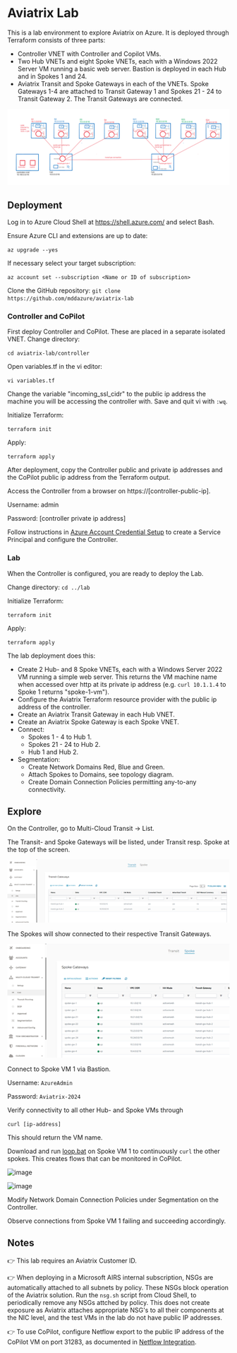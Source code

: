 # Aviatrix Lab

This is a lab environment to explore Aviatrix on Azure. 
It is deployed through Terraform consists of three parts:
- Controller VNET with Controller and Copilot VMs.
- Two Hub VNETs and eight Spoke VNETs, each with a Windows 2022 Server VM running a basic web server. Bastion is deployed in each Hub and in Spokes 1 and 24.
- Aviatrix Transit and Spoke Gateways in each of the VNETs. Spoke Gateways 1-4 are attached to Transit Gateway 1 and Spokes 21 - 24 to Transit Gateway 2. The Transit Gateways are connected.

![image](images/Aviatrix%20Lab.png)

## Deployment
Log in to Azure Cloud Shell at https://shell.azure.com/ and select Bash.

Ensure Azure CLI and extensions are up to date:
  
`az upgrade --yes`
  
If necessary select your target subscription:
  
`az account set --subscription <Name or ID of subscription>`
  
Clone the  GitHub repository:
`git clone https://github.com/mddazure/aviatrix-lab`

### Controller and CoPilot
First deploy Controller and CoPilot. These are placed in a separate isolated VNET.
Change directory:

 `cd aviatrix-lab/controller`

Open variables.tf in the vi editor:

`vi variables.tf`

Change the variable "incoming_ssl_cidr" to the public ip address the machine you will be accessing the controller with. Save and quit vi with `:wq`.

Initialize Terraform:

`terraform init`

Apply:

`terraform apply`

After deployment, copy the Controller public and private ip addresses and the CoPilot public ip address from the Terraform output.

Access the Controller from a browser on https://[controller-public-ip].

Username: admin

Password: [controller private ip address]

Follow instructions in [Azure Account Credential Setup](https://read.docs.aviatrix.com/HowTos/Aviatrix_Account_Azure.html) to create a Service Principal and configure the Controller.

### Lab
When the Controller is configured, you are ready to deploy the Lab.

Change directory:
`cd ../lab`

Initialize Terraform:

`terraform init`

Apply:

`terraform apply`

The lab deployment does this:
-  Create 2 Hub- and 8 Spoke VNETs, each with a Windows Server 2022 VM running a simple web server. This returns the VM machine name when accessed over http at its private ip address (e.g. `curl 10.1.1.4` to Spoke 1 returns "spoke-1-vm").
-  Configure the Aviatrix Terraform resource provider with the public ip address of the controller.
-  Create an Aviatrix Transit Gateway in each Hub VNET.
-  Create an Aviatrix Spoke Gateway is each Spoke VNET.
-  Connect:
   -  Spokes 1 - 4 to Hub 1.
   -  Spokes 21 - 24 to Hub 2.
   -  Hub 1 and Hub 2.
-  Segmentation:
   -  Create Network Domains Red, Blue and Green.
   -  Attach Spokes to Domains, see topology diagram.
   -  Create Domain Connection Policies permitting any-to-any connectivity.

## Explore

On the Controller, go to Multi-Cloud Transit -> List. 

The Transit- and Spoke Gateways will be listed, under Transit resp. Spoke at the top of the screen. 

![image](images/transit-gws.png)

The Spokes will show connected to their respective Transit Gateways.

![image](images/spoke-gws.png)

Connect to Spoke VM 1 via Bastion.

Username: ```AzureAdmin```

Password: ```Aviatrix-2024```


Verify connectivity to all other Hub- and Spoke VMs through

```curl [ip-address]``` 

This should return the VM name.

Download and run [loop.bat](https://raw.githubusercontent.com/mddazure/aviatrix-lab/main/lab/loop.bat) on Spoke VM 1 to continuously `curl` the other spokes. This creates flows that can be monitored in CoPilot.

![image](images/loop.bat.png)

![image](images/copilot-flows.png)

Modify Network Domain Connection Policies under Segmentation on the Controller.

Observe connections from Spoke VM 1 failing and succeeding accordingly.

## Notes

:point_right: This lab requires an Aviatrix Customer ID.

:point_right: When deploying in a Microsoft AIRS internal subscription, NSGs are automatically attached to all subnets by policy. These NSGs block operation of the Aviatrix solution. Run the `nsg.sh` script from Cloud Shell, to periodically remove any NSGs attched by policy.
This does not create exposure as Aviatrix attaches appropriate NSG's to all their components at the NIC level, and the test VMs in the lab do not have public IP addresses.

:point_right: To use CoPilot, configure Netflow export to the public IP address of the CoPilot VM on port 31283, as documented in [Netflow Integration](https://read.docs.aviatrix.com/HowTos/netflow.html).





